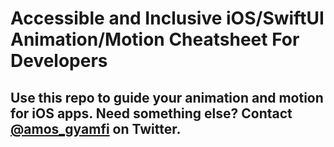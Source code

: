 # Accessible and Inclusive iOS/SwiftUI Animation/Motion Cheatsheet For Developers 
## Use this repo to guide your animation and motion for iOS apps. Need something else? Contact [@amos_gyamfi](@amos_gyamfi) on Twitter. 
